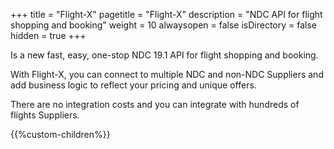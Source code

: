 +++
title = "Flight-X"
pagetitle = "Flight-X"
description = "NDC API for flight shopping and booking"
weight = 10
alwaysopen = false
isDirectory = false
hidden = true
+++

Is a new fast, easy, one-stop NDC 19.1 API for flight shopping and booking. 

With Flight-X, you can connect to multiple NDC and non-NDC Suppliers and add business logic to reflect your pricing and unique offers.

There are no integration costs and you can integrate with hundreds of flights Suppliers.





{{%custom-children%}}

